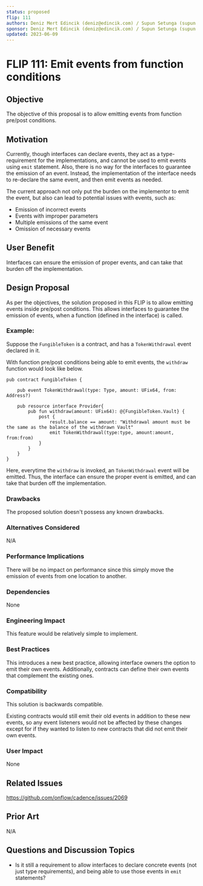 ```yaml
---
status: proposed
flip: 111
authors: Deniz Mert Edincik (deniz@edincik.com) / Supun Setunga (supun.setunga@dapperlabs.com)
sponsor: Deniz Mert Edincik (deniz@edincik.com) / Supun Setunga (supun.setunga@dapperlabs.com)
updated: 2023-06-09
---
```


# FLIP 111: Emit events from function conditions

## Objective

The objective of this proposal is to allow emitting events from function pre/post conditions.

## Motivation

Currently, though interfaces can declare events, they act as a type-requirement for the implementations,
and cannot be used to emit events using `emit` statement.
Also, there is no way for the interfaces to guarantee the emission of an event.
Instead, the implementation of the interface needs to re-declare the same event, and then emit events as needed.

The current approach not only put the burden on the implementor to emit the event,
but also can lead to potential issues with events, such as:
- Emission of incorrect events
- Events with improper parameters
- Multiple emissions of the same event
- Omission of necessary events

## User Benefit

Interfaces can ensure the emission of proper events, and can take that burden off the implementation.

## Design Proposal

As per the objectives, the solution proposed in this FLIP is to allow emitting events inside pre/post conditions.
This allows interfaces to guarantee the emission of events, when a function (defined in the interface) is called.

### Example:

Suppose the `FungibleToken` is a contract, and has a `TokenWithdrawal` event declared in it.

With function pre/post conditions being able to emit events, the `withdraw` function would look like below.

```cadence 
pub contract FungibleToken {
   
    pub event TokenWithdrawal(type: Type, amount: UFix64, from: Address?)
   
    pub resource interface Provider{ 
        pub fun withdraw(amount: UFix64): @{FungibleToken.Vault} { 
            post { 
                result.balance == amount: "Withdrawal amount must be the same as the balance of the withdrawn Vault"
                emit TokenWithdrawal(type:type, amount:amount, from:from) 
            } 
        } 
    }
}
```

Here, everytime the `withdraw` is invoked, an `TokenWithdrawal` event will be emitted.
Thus, the interface can ensure the proper event is emitted, and can take that burden off the implementation.

### Drawbacks

The proposed solution doesn't possess any known drawbacks. 

### Alternatives Considered

N/A

### Performance Implications

There will be no impact on performance since this simply move the emission of events from one location to another.

### Dependencies

None

### Engineering Impact

This feature would be relatively simple to implement.

### Best Practices

This introduces a new best practice, allowing interface owners the option to emit their own events.
Additionally, contracts can define their own events that complement the existing ones.

### Compatibility

This solution is backwards compatible.

Existing contracts would still emit their old events in addition to these new events, so any event listeners would not
be affected by these changes except for if they wanted to listen to new contracts that did not emit their own events.

### User Impact

None

## Related Issues

https://github.com/onflow/cadence/issues/2069

## Prior Art

N/A

## Questions and Discussion Topics

- Is it still a requirement to allow interfaces to declare concrete events (not just type requirements),
and being able to use those events in `emit` statements?
